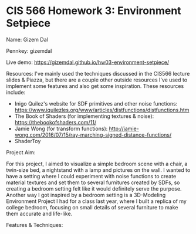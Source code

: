 # CIS 566 Homework 3: Environment Setpiece

Name: Gizem Dal

Pennkey: gizemdal

Live demo: https://gizemdal.github.io/hw03-environment-setpiece/

Resources:
I've mainly used the techniques discussed in the CIS566 lecture slides & Piazza, but there are a couple other outside resources I've used to implement some features and also get some inspiration. These resources include:

- Inigo Quilez's website for SDF primitives and other noise functions: https://www.iquilezles.org/www/articles/distfunctions/distfunctions.htm
- The Book of Shaders (for implementing textures & noise): https://thebookofshaders.com/11/
- Jamie Wong (for transform functions): http://jamie-wong.com/2016/07/15/ray-marching-signed-distance-functions/
- ShaderToy

Project Aim:

For this project, I aimed to visualize a simple bedroom scene with a chair, a twin-size bed, a nightstand with a lamp and pictures on the wall. I wanted to have a setting where I could experiment with noise functions to create material textures and set them to several furnitures created by SDFs, so creating a bedroom setting felt like it would definitely serve the purpose. Another way I got inspired by a bedroom setting is a 3D-Modeling Environment Project I had for a class last year, where I built a replica of my college bedroom, focusing on small details of several furniture to make them accurate and life-like.

Features & Techniques:

